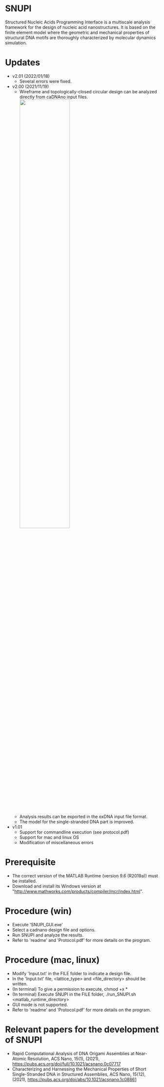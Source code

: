 # SNUPI
  Structured Nucleic Acids Programming Interface is a multiscale analysis framework for the design of nucleic acid nanostructures. It is based on the finite element model where the geometric and mechanical properties of structural DNA motifs are thoroughly characterized by molecular dynamics simulation.  
# Updates
  - v2.01 (2022/01/18)
    * Several errors were fixed.
  - v2.00 (2021/11/19)
    * Wireframe and topologically-closed circular design can be analyzed directly from caDNAno input files.
        <img src="https://user-images.githubusercontent.com/61811152/142971014-18acfed2-6eab-4378-a5a2-c41b72337fad.png" width="60%" height="60%">
    * Analysis results can be exported in the oxDNA input file format.
    * The model for the single-stranded DNA part is improved.
  - v1.01
    * Support for commandline execution (see protocol.pdf)
    * Support for mac and linux OS
    * Modification of miscellaneous errors

# Prerequisite
  - The correct version of the MATLAB Runtime (version 9.6 (R2019a)) must be installed.
  - Download and install its Windows version at "http://www.mathworks.com/products/compiler/mcr/index.html".

# Procedure (win)
  - Execute 'SNUPI_GUI.exe'
  - Select a cadnano design file and options.
  - Run SNUPI and analyze the results.
  - Refer to 'readme' and 'Protocol.pdf' for more details on the program.
  
# Procedure (mac, linux)
  - Modify 'Input.txt' in the FILE folder to indicate a design file.
  - In the 'Input.txt' file, <lattice_type> and <file_directory> should be written.
  - (In terminal) To give a permission to execute, chmod +x *
  - (In terminal) Execute SNUPI in the FILE folder, ./run_SNUPI.sh <matlab_runtime_directory>
  - GUI mode is not supported.
  - Refer to 'readme' and 'Protocol.pdf' for more details on the program.
  
# Relevant papers for the development of SNUPI
  - Rapid Computational Analysis of DNA Origami Assemblies at Near-Atomic Resolution, ACS Nano, 15(1), (2021), https://pubs.acs.org/doi/full/10.1021/acsnano.0c07717
  - Characterizing and Harnessing the Mechanical Properties of Short Single-Stranded DNA in Structured Assemblies, ACS Nano, 15(12), (2021), https://pubs.acs.org/doi/abs/10.1021/acsnano.1c08861
